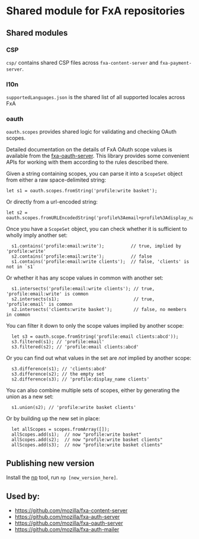 # Shared module for FxA repositories

## Shared modules

### CSP

`csp/` contains shared CSP files across `fxa-content-server` and `fxa-payment-server`.

### l10n

`supportedLanguages.json` is the shared list of all supported locales across FxA

### oauth

`oauth.scopes` provides shared logic for validating and checking OAuth scopes.

Detailed documentation on the details of FxA OAuth scope values
is available from the [fxa-oauth-server](https://github.com/mozilla/fxa-oauth-server/tree/master/docs/scopes.md).
This library provides some convenient APIs for working with them
according to the rules described there.

Given a string containing scopes,
you can parse it into a `ScopeSet` object
from either a raw space-delimited string:

```
let s1 = oauth.scopes.fromString('profile:write basket');
```

Or directly from a url-encoded string:

```
let s2 = oauth.scopes.fromURLEncodedString('profile%3Aemail+profile%3Adisplay_name+clients');
```

Once you have a `ScopeSet` object,
you can check whether it
is sufficient to wholly imply another set:

```
  s1.contains('profile:email:write');          // true, implied by 'profile:write'
  s2.contains('profile:email:write');          // false
  s1.contains('profile:email:write clients');  // false, 'clients' is not in `s1`
```

Or whether it has
any scope values in common
with another set:

```
  s1.intersects('profile:email:write clients'); // true, 'profile:email:write' is common
  s2.intersects(s1);                            // true, 'profile:email' is common
  s2.intersects('clients:write basket');        // false, no members in common
```

You can filter it down
to only the scope values
implied by another scope:

```
  let s3 = oauth.scope.fromString('profile:email clients:abcd'));
  s3.filtered(s1); // 'profile:email'
  s3.filtered(s2); // 'profile:email clients:abcd'
```

Or you can find out
what values in the set
are _not_ implied by another scope:

```
  s3.difference(s1); // 'clients:abcd'
  s3.difference(s2); // the empty set
  s2.difference(s3); // 'profile:display_name clients'
```

You can also combine multiple sets of scopes,
either by generating the union as a new set:

```
  s1.union(s2); // 'profile:write basket clients'
```

Or by building up the new set in place:

```
  let allScopes = scopes.fromArray([]);
  allScopes.add(s1);  // now "profile:write basket"
  allScopes.add(s2);  // now "profile:write basket clients"
  allScopes.add(s3);  // now "profile:write basket clients"
```

## Publishing new version

Install the [np](https://github.com/sindresorhus/np) tool, run `np [new_version_here]`.

## Used by:

- https://github.com/mozilla/fxa-content-server
- https://github.com/mozilla/fxa-auth-server
- https://github.com/mozilla/fxa-oauth-server
- https://github.com/mozilla/fxa-auth-mailer
